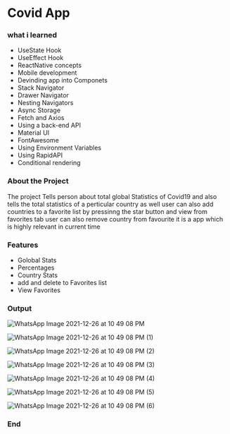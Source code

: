 # Covid App

### what i learned

- UseState Hook
- UseEffect Hook
- ReactNative concepts
- Mobile development
- Devinding app into Componets
- Stack Navigator 
- Drawer Navigator
- Nesting Navigators
- Async Storage
- Fetch and Axios
- Using a back-end API
- Material UI
- FontAwesome
- Using Environment Variables
- Using RapidAPI
- Conditional rendering

### About the Project
The project Tells person about total global Statistics of Covid19 and also tells the total statistics of a perticular country as well user can also add countries to a favorite list by pressinng the star button and view from favorites tab user can also remove country from favourite it is a app which is highly relevant in current time
### Features

- Golobal Stats
- Percentages
- Country Stats 
- add and delete to Favorites list
- View Favorites

### Output

![WhatsApp Image 2021-12-26 at 10 49 08 PM](https://user-images.githubusercontent.com/93770002/151347875-f0627d10-0f76-4fc4-9854-68bba2df7e9d.jpeg)



![WhatsApp Image 2021-12-26 at 10 49 08 PM (1)](https://user-images.githubusercontent.com/93770002/151347891-13b9fb0e-7040-45b0-954c-15ad96b886d8.jpeg)



![WhatsApp Image 2021-12-26 at 10 49 08 PM (2)](https://user-images.githubusercontent.com/93770002/151347898-fd91150b-aba7-4792-acf8-6a97e5300208.jpeg)


![WhatsApp Image 2021-12-26 at 10 49 08 PM (3)](https://user-images.githubusercontent.com/93770002/151347900-ede4bb71-0f20-4add-a979-caf2675451de.jpeg)


![WhatsApp Image 2021-12-26 at 10 49 08 PM (4)](https://user-images.githubusercontent.com/93770002/151347903-3b969bea-5fcf-4592-9cad-de18199162a8.jpeg)


![WhatsApp Image 2021-12-26 at 10 49 08 PM (5)](https://user-images.githubusercontent.com/93770002/151347908-6276d727-f511-48a3-ba15-fef2d4571044.jpeg)


![WhatsApp Image 2021-12-26 at 10 49 08 PM (6)](https://user-images.githubusercontent.com/93770002/151347913-cbc9005b-89ea-4428-9515-8ecbdba84db3.jpeg)

### End
